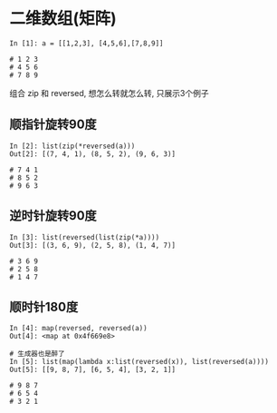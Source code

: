 # 二维数组\(矩阵\)

```
In [1]: a = [[1,2,3], [4,5,6],[7,8,9]]

# 1 2 3 
# 4 5 6
# 7 8 9
```

组合 zip 和 reversed, 想怎么转就怎么转, 只展示3个例子

## 顺指针旋转90度

```
In [2]: list(zip(*reversed(a)))
Out[2]: [(7, 4, 1), (8, 5, 2), (9, 6, 3)]

# 7 4 1
# 8 5 2
# 9 6 3
```

## 逆时针旋转90度

```
In [3]: list(reversed(list(zip(*a))))
Out[3]: [(3, 6, 9), (2, 5, 8), (1, 4, 7)]

# 3 6 9
# 2 5 8
# 1 4 7
```

## 顺时针180度

```
In [4]: map(reversed, reversed(a))
Out[4]: <map at 0x4f669e8>

# 生成器也是醉了
In [5]: list(map(lambda x:list(reversed(x)), list(reversed(a))))
Out[5]: [[9, 8, 7], [6, 5, 4], [3, 2, 1]]

# 9 8 7
# 6 5 4
# 3 2 1
```



